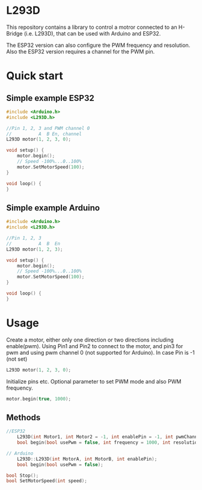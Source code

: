 # L293D

This repository contains a library to control a motror connected to an H-Bridge (i.e. L293D), that can be used with Arduino and ESP32. 

The ESP32 version can also configure the PWM frequency and resolution.
Also the ESP32 version requires a channel for the PWM pin.

# Quick start

## Simple example ESP32


```c++
#include <Arduino.h>
#include <L293D.h>

//Pin 1, 2, 3 and PWM channel 0
//          A  B En, channel
L293D motor(1, 2, 3, 0);

void setup() {  
    motor.begin();     
    // Speed -100%...0..100%
    motor.SetMotorSpeed(100);
}

void loop() {
}
```


## Simple example Arduino


```c++
#include <Arduino.h>
#include <L293D.h>

//Pin 1, 2, 3
//          A  B  En
L293D motor(1, 2, 3);

void setup() {  
    motor.begin();
    // Speed -100%...0..100%
    motor.SetMotorSpeed(100);
}

void loop() {
}
```

# Usage

Create a motor, either only one direction or two directions including enable(pwm).
Using Pin1 and Pin2 to connect to the motor, and pin3 for pwm and using pwm channel 0 (not supported for Arduino).
In case Pin is -1 (not set)

```c++
L293D motor(1, 2, 3, 0);
```

Initialize pins etc.
Optional parameter to set PWM mode and also PWM frequency.

```c++
motor.begin(true, 1000); 
```



## Methods

```c++
//ESP32
    L293D(int Motor1, int Motor2 = -1, int enablePin = -1, int pwmChannel = 0);
    bool begin(bool usePwm = false, int frequency = 1000, int resolution = 8);

// Arduino
    L293D::L293D(int MotorA, int MotorB, int enablePin);
    bool begin(bool usePwm = false);

bool Stop();
bool SetMotorSpeed(int speed);
```